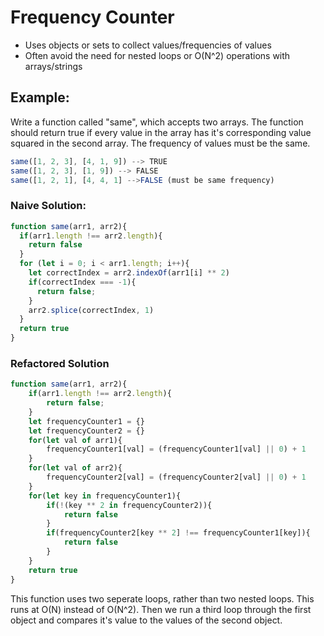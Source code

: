 # Frequency Counter
- Uses objects or sets to collect values/frequencies of values
- Often avoid the need for nested loops or O(N^2) operations with arrays/strings

## Example:
Write a function called "same", which accepts two arrays. The function should return true if every value in the array has it's corresponding value squared in the second array. The frequency of values must be the same.
```js
same([1, 2, 3], [4, 1, 9]) --> TRUE
same([1, 2, 3], [1, 9]) --> FALSE
same([1, 2, 1], [4, 4, 1] -->FALSE (must be same frequency)
```
### Naive Solution:

```js
function same(arr1, arr2){
  if(arr1.length !== arr2.length){
    return false
  }
  for (let i = 0; i < arr1.length; i++){
    let correctIndex = arr2.indexOf(arr1[i] ** 2)
    if(correctIndex === -1){
      return false;
    }
    arr2.splice(correctIndex, 1)
  }
  return true
}
```
### Refactored Solution
```js
function same(arr1, arr2){
    if(arr1.length !== arr2.length){
        return false;
    }
    let frequencyCounter1 = {}
    let frequencyCounter2 = {}
    for(let val of arr1){
        frequencyCounter1[val] = (frequencyCounter1[val] || 0) + 1
    }
    for(let val of arr2){
        frequencyCounter2[val] = (frequencyCounter2[val] || 0) + 1        
    }
    for(let key in frequencyCounter1){
        if(!(key ** 2 in frequencyCounter2)){
            return false
        }
        if(frequencyCounter2[key ** 2] !== frequencyCounter1[key]){
            return false
        }
    }
    return true
}
```
This function uses two seperate loops, rather than two nested loops. This runs at O(N) instead of O(N^2). Then we run a third loop through the first object and compares it's value to the values of the second object. 
